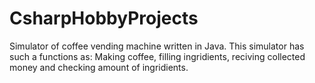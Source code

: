# CsharpHobbyProjects
Simulator of coffee vending machine written in Java. This simulator has such a functions as: Making coffee, filling ingridients, reciving collected money and checking amount of ingridients.

